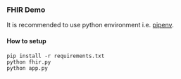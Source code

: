 ### FHIR Demo

It is recommended to use python environment i.e. [pipenv](https://pipenv.pypa.io/en/latest/).

#### How to setup

```
pip install -r requirements.txt
python fhir.py
python app.py
```
